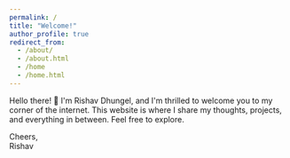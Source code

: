 ```yaml
---
permalink: /
title: "Welcome!"
author_profile: true
redirect_from: 
  - /about/
  - /about.html
  - /home
  - /home.html
---
```

Hello there! 👋 I'm Rishav Dhungel, and I'm thrilled to welcome you to my corner of the internet. This website is where I share my thoughts, projects, and everything in between. Feel free to explore.

Cheers,  
Rishav
